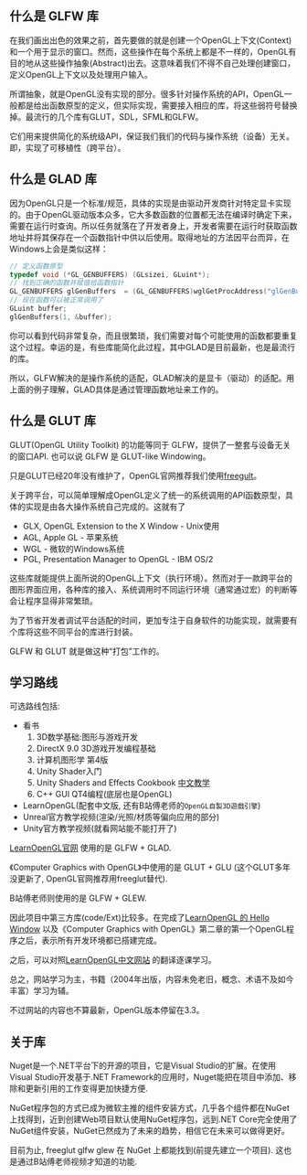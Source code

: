 ## 什么是 GLFW 库

在我们画出出色的效果之前，首先要做的就是创建一个OpenGL上下文(Context)和一个用于显示的窗口。然而，这些操作在每个系统上都是不一样的，OpenGL有目的地从这些操作抽象(Abstract)出去。这意味着我们不得不自己处理创建窗口，定义OpenGL上下文以及处理用户输入。

所谓抽象，就是OpenGL没有实现的部分。很多针对操作系统的API，OpenGL一般都是给出函数原型的定义，但实际实现，需要接入相应的库，将这些弱符号替换掉。最流行的几个库有GLUT，SDL，SFML和GLFW。

它们用来提供简化的系统级API，保证我们我们的代码与操作系统（设备）无关。即，实现了可移植性（跨平台）。

## 什么是 GLAD 库

因为OpenGL只是一个标准/规范，具体的实现是由驱动开发商针对特定显卡实现的。由于OpenGL驱动版本众多，它大多数函数的位置都无法在编译时确定下来，需要在运行时查询。所以任务就落在了开发者身上，开发者需要在运行时获取函数地址并将其保存在一个函数指针中供以后使用。取得地址的方法因平台而异，在Windows上会是类似这样：

```c
// 定义函数原型
typedef void (*GL_GENBUFFERS) (GLsizei, GLuint*);
// 找到正确的函数并赋值给函数指针
GL_GENBUFFERS glGenBuffers  = (GL_GENBUFFERS)wglGetProcAddress("glGenBuffers");
// 现在函数可以被正常调用了
GLuint buffer;
glGenBuffers(1, &buffer);
```

你可以看到代码非常复杂，而且很繁琐，我们需要对每个可能使用的函数都要重复这个过程。幸运的是，有些库能简化此过程，其中GLAD是目前最新，也是最流行的库。

所以，GLFW解决的是操作系统的适配，GLAD解决的是显卡（驱动）的适配。用上面的例子理解，GLAD具体是通过管理函数地址来工作的。

## 什么是 GLUT 库

GLUT(OpenGL Utility Toolkit) 的功能等同于 GLFW，提供了一整套与设备无关的窗口API. 也可以说 GLFW 是 GLUT-like Windowing。

只是GLUT已经20年没有维护了，OpenGL官网推荐我们使用[freegult](https://sourceforge.net/projects/freeglut/)。

关于跨平台，可以简单理解成OpenGL定义了统一的系统调用的API函数原型，具体的实现是由各大操作系统自己完成的。这就有了

- GLX, OpenGL Extension to the X Window - Unix使用
- AGL, Apple GL                         - 苹果系统
- WGL                                   - 微软的Windows系统
- PGL, Presentation Manager to OpenGL   - IBM OS/2

这些库就能提供上面所说的OpenGL上下文（执行环境）。然而对于一款跨平台的图形界面应用，各种库的接入、系统调用时不同运行环境（通常通过宏）的判断等会让程序显得非常繁琐。

为了节省开发者调试平台适配的时间，更加专注于自身软件的功能实现，就需要有个库将这些不同平台的库进行封装。

GLFW 和 GLUT 就是做这种“打包”工作的。

## 学习路线

可选路线包括:

- 看书
  1. 3D数学基础:图形与游戏开发
  2. DirectX 9.0 3D游戏开发编程基础
  3. 计算机图形学 第4版 
  4. Unity Shader入门
  5. Unity Shaders and Effects Cookbook [中文教学](https://blog.csdn.net/candycat1992/category_1782159_2.html)
  6. C++ GUI QT4编程(底层也是OpenGL)
- LearnOpenGL(配套中文版, 还有B站傅老师的`OpenGL自製3D遊戲引擎`)
- Unreal官方教学视频(渲染/光照/材质等偏向应用的部分)
- Unity官方教学视频(就看网站能不能打开了)

[LearnOpenGL官网](https://learnopengl.com/) 使用的是 GLFW + GLAD. 

《Computer Graphics with OpenGL》中使用的是 GLUT + GLU (这个GLUT多年没更新了, OpenGL官网推荐用freeglut替代).

B站傅老师则使用的是 GLFW + GLEW.

因此项目中第三方库(code/Ext)比较多。在完成了[LearnOpenGL 的 Hello Window](https://learnopengl.com/Getting-started/Hello-Window) 以及《Computer Graphics with OpenGL》第二章的第一个OpenGL程序之后，表示所有开发环境都已搭建完成。

之后，可以对照[LearnOpenGL中文网站](https://learnopengl-cn.github.io/) 的翻译逐课学习。

总之，网站学习为主，书籍（2004年出版，内容未免老旧，概念、术语不及如今丰富）学习为辅。

不过网站的内容也不算最新，OpenGL版本停留在3.3。

## 关于库

Nuget是一个.NET平台下的开源的项目，它是Visual Studio的扩展。在使用Visual Studio开发基于.NET Framework的应用时，Nuget能把在项目中添加、移除和更新引用的工作变得更加快捷方便.

NuGet程序包的方式已成为微软主推的组件安装方式，几乎各个组件都在NuGet上找得到，近到创建Web项目默认使用NuGet程序包，远到.NET Core完全使用了NuGet组件安装，NuGet已然成为了未来的趋势，相信它在未来可以做得更好。

目前为止, freeglut glfw glew 在 NuGet 上都能找到(前提先建立一个项目). 这也是通过B站傅老师视频才知道的功能.